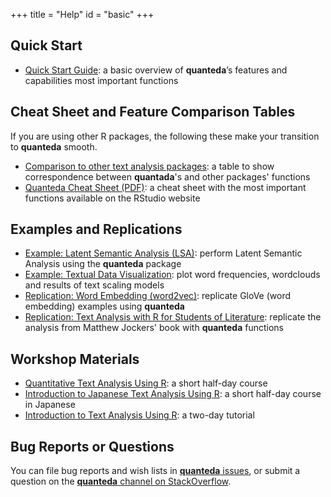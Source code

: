 +++
title = "Help"
id = "basic"
+++

## Quick Start

- [Quick Start Guide](http://docs.quanteda.io/articles/pkgdown/quickstart.html): a basic overview of **quanteda**’s features and capabilities most important functions

## Cheat Sheet and Feature Comparison Tables

If you are using other R packages, the following these make your transition to **quanteda** smooth.

- [Comparison to other text analysis packages](http://docs.quanteda.io/articles/pkgdown/comparison.html): a table to show correspondence between **quantada**'s and other packages' functions
- [Quanteda Cheat Sheet (PDF)](https://github.com/rstudio/cheatsheets/raw/master/quanteda.pdf):  a cheat sheet with the most important functions available on the RStudio website

## Examples and Replications

- [Example: Latent Semantic Analysis (LSA)](http://docs.quanteda.io/articles/pkgdown/examples/lsa.html): perform Latent Semantic Analysis using the **quanteda** package
- [Example: Textual Data Visualization](http://docs.quanteda.io/articles/pkgdown/examples/plotting.html): plot word frequencies, wordclouds and results of text scaling models
- [Replication: Word Embedding (word2vec)](http://docs.quanteda.io/articles/pkgdown/replication/text2vec.html): replicate GloVe (word embedding) examples using **quanteda**
- [Replication: Text Analysis with R for Students of Literature](http://docs.quanteda.io/articles/pkgdown/replication/digital-humanities.html): replicate the analysis from Matthew Jockers' book with **quanteda** functions

## Workshop Materials

- [Quantitative Text Analysis Using R](https://github.com/kbenoit/QTAUR-halfday): a short half-day course
- [Introduction to Japanese Text Analysis Using R](https://github.com/koheiw/IJTA): a short half-day course in Japanese
- [Introduction to Text Analysis Using R](https://github.com/kbenoit/ITAUR): a two-day tutorial


## Bug Reports or Questions

You can file bug reports and wish lists in [**quanteda** issues](https://github.com/kbenoit/quanteda/issues), or submit a question on the [**quanteda** channel on StackOverflow](http://stackoverflow.com/questions/tagged/quanteda).
